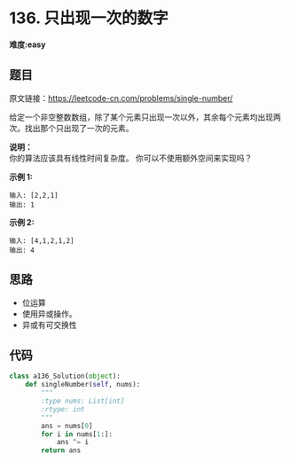# 136. 只出现一次的数字
**难度:easy**
## 题目
原文链接：https://leetcode-cn.com/problems/single-number/

给定一个非空整数数组，除了某个元素只出现一次以外，其余每个元素均出现两次。找出那个只出现了一次的元素。

**说明：**  
你的算法应该具有线性时间复杂度。 你可以不使用额外空间来实现吗？

**示例 1:**
```
输入: [2,2,1]
输出: 1
```
**示例 2:**
```
输入: [4,1,2,1,2]
输出: 4
```
## 思路
* 位运算
* 使用异或操作。
* 异或有可交换性

## 代码
```python
class a136_Solution(object):
    def singleNumber(self, nums):
        """
        :type nums: List[int]
        :rtype: int
        """
        ans = nums[0]
        for i in nums[1:]:
            ans ^= i
        return ans
```
